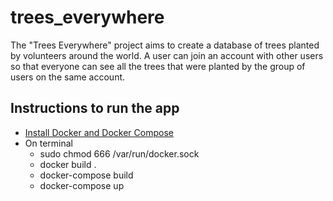 # trees_everywhere

The "Trees Everywhere" project aims to create a database of trees planted by volunteers around the world. A user can join an account with other users so that everyone can see all the trees that were planted by the group of users on the same account.

## Instructions to run the app

- [Install Docker and Docker Compose](https://docs.docker.com/compose/install/)
- On terminal
    - sudo chmod 666 /var/run/docker.sock
    - docker build .
    - docker-compose build
    -  docker-compose up